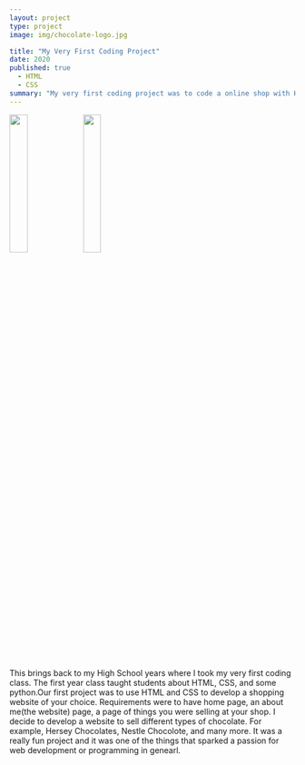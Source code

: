 ```yaml
---
layout: project
type: project
image: img/chocolate-logo.jpg

title: "My Very First Coding Project"
date: 2020
published: true
  - HTML
  - CSS
summary: "My very first coding project was to code a online shop with HTML and CSS."
---
```

<div class="text-center p-4">
  <img src="https://1000logos.net/wp-content/uploads/2020/07/Hershey-Logo.png" width = "25%" height = "25%">
  <img src="https://live.staticflickr.com/5058/5537492450_5c1e01a8d6_b.jpg" width = "25%" height = "25%">
  
</div>
This brings back to my High School years where I took my very first coding class. The first year class taught students about HTML, CSS, and some python.Our first project was to use HTML and CSS to develop a shopping website of your choice. Requirements were to have home page, an about me(the website) page, a page of things you were selling at your shop. I decide to develop a website to sell different types of chocolate. For example, Hersey Chocolates, Nestle Chocolote, and many more. It was a really fun project and it was one of the things that sparked a passion for web development or programming in genearl.  
